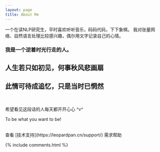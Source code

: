 ```yaml
---
layout: page
title: About Me
---
```


一个在读NLP研究生，平时喜欢听听音乐，码码代码，下下象棋。
我对张量网络、自然语言处理比较感兴趣，偶尔用文字记录自己的心情。

<h3> 我是一个逆着时光行走的人。 </h3>  

<h2> 人生若只如初见，何事秋风悲画扇 </h2>  

<h2> 此情可待成追忆，只是当时已惘然 </h2>


<!-- 博客源码在 <a target="_blank" href='https://github.com/topbookcc/topbookcc.github.io/'>Github</a> 上，你的 Star 是我更新的动力，谢谢~ -->
<br>

希望看见这段话的人每天都开开心心 ^v^

To be what you want to be!

<br>
查看 [技术支持](https://leopardpan.cn/support/) 需求帮助

{% include comments.html %}

